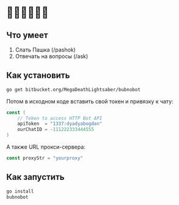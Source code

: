 🌚🌚🌚🌚🌚🌚
=============
Что умеет
----------
1. Слать Пашка (/pashok)
2. Отвечать на вопросы (/ask)

Как установить
--------------
```bash
go get bitbucket.org/MegaDeathLightsaber/bubnobot
```

Потом в исходном коде вставить свой токен и привязку к чату:
```go
const (
	// Token to access HTTP Bot API
	apiToken  = "1337:dyadyabogdan"
	ourChatID = -111222333444555
)
```

А также URL прокси-сервера:
```go
const proxyStr = "yourproxy"
```

Как запустить
-------------
```bash
go install
bubnobot
```